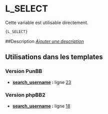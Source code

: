 # L_SELECT


Cette variable est utilisable directement.

```html
{L_SELECT}
```

##Description
[*Ajouter une description*](https://fa-tvars.appspot.com/var/L_SELECT)

## Utilisations dans les templates

### Version PunBB
* __[search_username](../tpl/var/punbb/search_username.md#readme) :__ ligne [23](../tpl/src/punbb/search_username.tpl#L23)

### Version phpBB2
* __[search_username](../tpl/var/subsilver/search_username.md#readme) :__ ligne [18](../tpl/src/subsilver/search_username.tpl#L18)